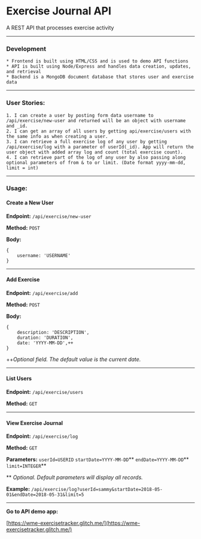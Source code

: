 # Exercise Journal API

A REST API that processes exercise activity

---
### Development
    * Frontend is built using HTML/CSS and is used to demo API functions
    * API is built using Node/Express and handles data creation, updates, and retrieval
    * Backend is a MongoDB document database that stores user and exercise data

---
### User Stories:
    1. I can create a user by posting form data username to /api/exercise/new-user and returned will be an object with username and _id.
    2. I can get an array of all users by getting api/exercise/users with the same info as when creating a user.
    3. I can retrieve a full exercise log of any user by getting /api/exercise/log with a parameter of userId(_id). App will return the user object with added array log and count (total exercise count).
    4. I can retrieve part of the log of any user by also passing along optional parameters of from & to or limit. (Date format yyyy-mm-dd, limit = int)

---
### Usage:
#### Create a New User
**Endpoint:**
```/api/exercise/new-user```

**Method:** 
```POST```

**Body:**
```
{
    username: 'USERNAME'
}
```
---
#### Add Exercise
**Endpoint:**
```/api/exercise/add```

**Method:** 
```POST```

**Body:**
```
{
    description: 'DESCRIPTION',
    duration: 'DURATION',
    date: 'YYYY-MM-DD',++
}
```
++*Optional field. The default value is the current date.*

---
#### List Users
**Endpoint:**
```/api/exercise/users```

**Method:** 
```GET```

---
#### View Exercise Journal
**Endpoint:**
```/api/exercise/log```

**Method:**
```GET```

**Parameters:**
```userId=USERID```
```startDate=YYYY-MM-DD```**
```endDate=YYYY-MM-DD```**
```limit=INTEGER```**

** *Optional. Default parameters will display all records.*

**Example:**
```/api/exercise/log?userId=sammy&startDate=2018-05-01&endDate=2018-05-31&limit=5```

---
**Go to API demo app:**

[https://wme-exercisetracker.glitch.me/](https://wme-exercisetracker.glitch.me/)

